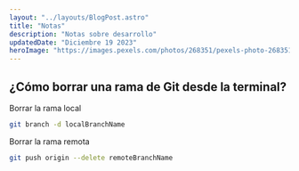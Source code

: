 ```yaml
---
layout: "../layouts/BlogPost.astro"
title: "Notas"
description: "Notas sobre desarrollo"
updatedDate: "Diciembre 19 2023"
heroImage: "https://images.pexels.com/photos/268351/pexels-photo-268351.jpeg?auto=compress&cs=tinysrgb&w=1260&h=750&dpr=1"
---
```


## ¿Cómo borrar una rama de Git desde la terminal?
Borrar la rama local
```bash
git branch -d localBranchName
```
Borrar la rama remota
```bash
git push origin --delete remoteBranchName
```